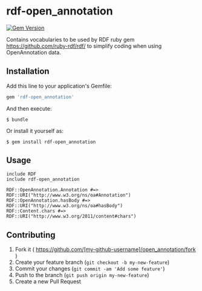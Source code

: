 # rdf-open_annotation

[![Gem Version](https://badge.fury.io/rb/rdf-open_annotation.svg)](http://badge.fury.io/rb/rdf-open_annotation)

Contains vocabularies to be used by RDF ruby gem https://github.com/ruby-rdf/rdf/ to simplify coding when using OpenAnnotation data.

## Installation

Add this line to your application's Gemfile:

```ruby
gem 'rdf-open_annotation'
```

And then execute:

    $ bundle

Or install it yourself as:

    $ gem install rdf-open_annotation

## Usage

    include RDF
    include rdf-open_annotation
    
    RDF::OpenAnnotation.Annotation #=> RDF::URI("http://www.w3.org/ns/oa#Annotation")
    RDF::OpenAnnotation.hasBody #=> RDF::URI("http://www.w3.org/ns/oa#hasBody")
    RDF::Content.chars #=> RDF::URI("http://www.w3.org/2011/content#chars")

## Contributing

1. Fork it ( https://github.com/[my-github-username]/open_annotation/fork )
2. Create your feature branch (`git checkout -b my-new-feature`)
3. Commit your changes (`git commit -am 'Add some feature'`)
4. Push to the branch (`git push origin my-new-feature`)
5. Create a new Pull Request

